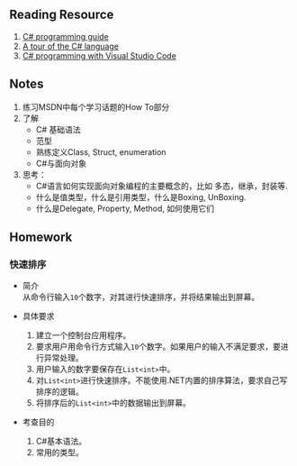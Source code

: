 ## Reading Resource
1. [C# programming guide](https://docs.microsoft.com/en-us/dotnet/csharp/programming-guide/)
1. [A tour of the C# language](https://docs.microsoft.com/en-us/dotnet/csharp/tour-of-csharp/)
1. [C# programming with Visual Studio Code](https://code.visualstudio.com/docs/languages/csharp)

## Notes
1. 练习MSDN中每个学习话题的How To部分
2. 了解
    * C# 基础语法
    * 范型
    * 熟练定义Class, Struct, enumeration
    * C#与面向对象
3. 思考：
   * C#语言如何实现面向对象编程的主要概念的，比如 多态，继承，封装等.
   * 什么是值类型，什么是引用类型，什么是Boxing, UnBoxing.
   * 什么是Delegate, Property, Method, 如何使用它们

## Homework

### 快速排序
* 简介  
从命令行输入`10`个数字，对其进行快速排序，并将结果输出到屏幕。

* 具体要求
  1. 建立一个控制台应用程序。
  2. 要求用户用命令行方式输入`10`个数字。如果用户的输入不满足要求，要进行异常处理。
  3. 用户输入的数字要保存在`List<int>`中。
  4. 对`List<int>`进行快速排序。不能使用.NET内置的排序算法，要求自己写排序的逻辑。
  5. 将排序后的`List<int>`中的数据输出到屏幕。

* 考查目的
  1. C#基本语法。
  2. 常用的类型。
